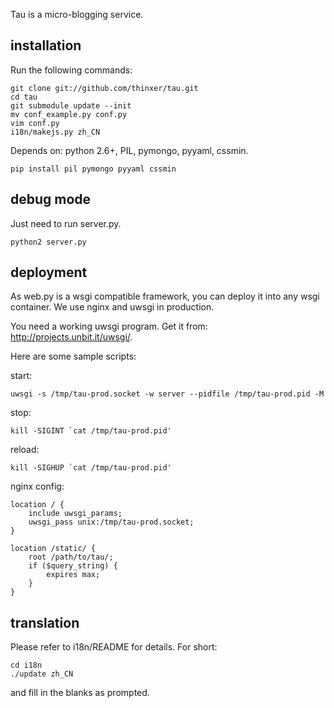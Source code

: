 Tau is a micro-blogging service.

## installation

Run the following commands:

    git clone git://github.com/thinxer/tau.git
    cd tau
    git submodule update --init
    mv conf_example.py conf.py
    vim conf.py
    i18n/makejs.py zh_CN

Depends on: python 2.6+, PIL, pymongo, pyyaml, cssmin.

    pip install pil pymongo pyyaml cssmin

## debug mode

Just need to run server.py.

    python2 server.py


## deployment

As web.py is a wsgi compatible framework, you can deploy it into any wsgi
container. We use nginx and uwsgi in production.

You need a working uwsgi program. Get it from: http://projects.unbit.it/uwsgi/.

Here are some sample scripts:

start:

    uwsgi -s /tmp/tau-prod.socket -w server --pidfile /tmp/tau-prod.pid -M

stop:

    kill -SIGINT `cat /tmp/tau-prod.pid'

reload:

    kill -SIGHUP `cat /tmp/tau-prod.pid'

nginx config:

    location / {
        include uwsgi_params;
        uwsgi_pass unix:/tmp/tau-prod.socket;
    }

    location /static/ {
        root /path/to/tau/;
        if ($query_string) {
            expires max;
        }
    }

## translation

Please refer to i18n/README for details.
For short:

    cd i18n
    ./update zh_CN

and fill in the blanks as prompted.
